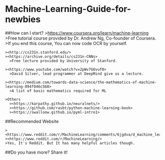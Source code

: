# Machine-Learning-Guide-for-newbies

##How can I start?
    ><https://www.coursera.org/learn/machine-learning>
      >Free tutorial course provided by Dr. Andrew Ng, Co-founder of Coursera.
      >If you end this course, You can now code OCR by yourself.

    ><http://cs231n.stanford.edu/>
    ><https://archive.org/details/cs231n-CNNs>
      >Free lecture provided by University of Stanford.

    ><https://www.youtube.com/watch?v=2pWv7GOvuf0>
      >David Silver, lead programmer at DeepMind give us a lecture.

    ><https://medium.com/towards-data-science/the-mathematics-of-machine-learning-894f046c568>
      >A list of basic mathematics required for ML

    >Others
      ><https://karpathy.github.io/neuralnets/>
      ><https://github.com/rasbt/python-machine-learning-book>
      ><https://swalloow.github.io/pyml-intro1>

##Recommended Website

    ><https://www.reddit.com/r/MachineLearning/comments/6jgdva/d_machine_learning_wayr_what_are_you_reading_week/>
    ><https://www.reddit.com/r/MachineLearning/>
    >Yes, It's Reddit. But It has many helpful articles though.


##Do you have more? Share it!
